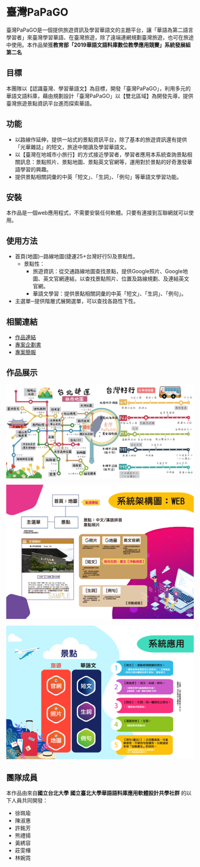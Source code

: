 # 臺灣PaPaGO

臺灣PaPaGO是一個提供旅遊資訊及學習華語文的主題平台，讓「華語為第二語言學習者」來臺灣學習華語、在臺灣旅遊，除了遠端連網規劃臺灣旅遊，也可在旅途中使用。本作品榮獲**教育部「2019華語文語料庫數位教學應用競賽」系統發展組第二名**

## 目標

本團隊以【認識臺灣、學習華語文】為目標，開發「臺灣PaPaGO」，利用多元的華語文語料庫，藉由規劃設計「臺灣PaPaGO」以【雙北區域】為開發先導，提供臺灣旅遊景點資訊平台進而探索華語。

## 功能

- 以路線作延伸，提供一站式的景點資訊平台，除了基本的旅遊資訊還有提供「光華雜誌」的短文，旅途中閱讀及學習華語文。
- 以【臺灣在地城市小旅行】的方式接近學習者，學習者應用本系統查詢景點相關訊息：景點照片、景點地圖、景點英文官網等，運用對於景點的好奇激發華語學習的興趣。
- 提供景點相關詞彙的中英「短文」、「生詞」、「例句」等華語文學習功能。

## 安裝

本作品是一個web應用程式，不需要安裝任何軟體。只要有連接到互聯網就可以使用。

## 使用方法

- 首頁(地圖)─路線地圖(捷運25+台灣好行5)及景點性。
  - 景點性：
    - 旅遊資訊：從交通路線地圖查找景點，提供Google照片、Google地圖、英文官網連結，以查找景點照片、位置及路線規劃、及連結英文官網。
    - 華語文學習：提供景點相關詞彙的中英「短文」、「生詞」、「例句」。
- 主選單─提供階層式展開選單，可以查找各路性下性。

## 相關連結
- [作品連結](https://jiejin0327.github.io/TaiwanPAPAGO-traveling-and-learning-Chinese-website/)
- [專案企劃書](https://github.com/jiejin0327/TaiwanPAPAGO-traveling-and-learning-Chinese-website/blob/master/report/2019%20%E8%8F%AF%E8%AA%9E%E6%96%87%E6%95%99%E5%AD%B8%E6%87%89%E7%94%A8%E8%BB%9F%E9%AB%94%E7%AB%B6%E8%B3%BD%EF%BC%9A%E8%87%BA%E7%81%A3PaPaGO_%E4%BC%81%E5%8A%83%E6%9B%B8.docx)
- [專案簡報](https://your_presentation_slides.com)

## 作品展示

![首頁地圖](https://github.com/jiejin0327/TaiwanPAPAGO/blob/master/image/map.png?raw=true)

![系統架構圖](https://github.com/jiejin0327/TaiwanPAPAGO/blob/master/image/%E7%B3%BB%E7%B5%B1%E6%9E%B6%E6%A7%8B%E5%9C%96.png?raw=true)

![系統應用圖](https://github.com/jiejin0327/TaiwanPAPAGO/blob/master/image/%E7%B3%BB%E7%B5%B1%E6%87%89%E7%94%A8%E5%9C%96.png?raw=true)

## 團隊成員

本作品由來自**國立台北大學** **國立臺北大學華語語料庫應用軟體設計共學社群** 的以下人員共同開發：

- 徐珮瑜
- 陳淑惠
- 許銘芳
- 熊禮揚
- 黃綉容
- 莊雯樺
- 林婉霓
